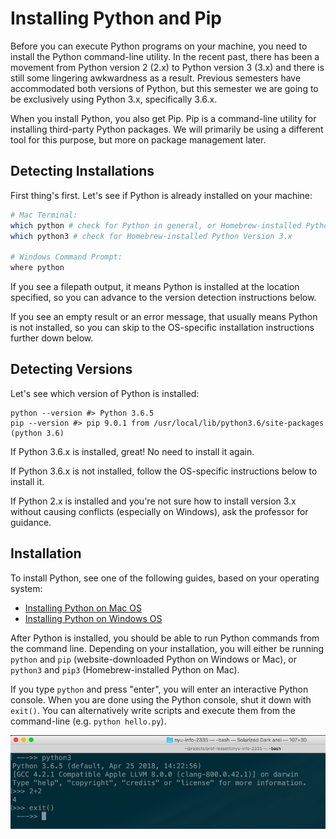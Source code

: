 # Installing Python and Pip

Before you can execute Python programs on your machine, you need to install the Python command-line utility. In the recent past, there has been a movement from Python version 2 (2.x) to Python version 3 (3.x) and there is still some lingering awkwardness as a result. Previous semesters have accommodated both versions of Python, but this semester we are going to be exclusively using Python 3.x, specifically 3.6.x.

When you install Python, you also get Pip. Pip is a command-line utility for installing third-party Python packages. We will primarily be using a different tool for this purpose, but more on package management later.

## Detecting Installations

First thing's first. Let's see if Python is already installed on your machine:

```sh
# Mac Terminal:
which python # check for Python in general, or Homebrew-installed Python Version 2.x
which python3 # check for Homebrew-installed Python Version 3.x

# Windows Command Prompt:
where python
````

If you see a filepath output, it means Python is installed at the location specified, so you can advance to the version detection instructions below.

If you see an empty result or an error message, that usually means Python is not installed, so you can skip to the OS-specific installation instructions further down below.

## Detecting Versions

Let's see which version of Python is installed:

```shell
python --version #> Python 3.6.5
pip --version #> pip 9.0.1 from /usr/local/lib/python3.6/site-packages (python 3.6)
```

If Python 3.6.x is installed, great! No need to install it again.

If Python 3.6.x is not installed, follow the OS-specific instructions below to install it.

If Python 2.x is installed and you're not sure how to install version 3.x without causing conflicts (especially on Windows), ask the professor for guidance.

## Installation

To install Python, see one of the following guides, based on your operating system:

  + [Installing Python on Mac OS](on-mac-via-homebrew.md)
  + [Installing Python on Windows OS](on-windows.md)

After Python is installed, you should be able to run Python commands from the command line. Depending on your installation, you will either be running `python` and `pip` (website-downloaded Python on Windows or Mac), or `python3` and `pip3` (Homebrew-installed Python on Mac).

If you type `python` and press "enter", you will enter an interactive Python console. When you are done using the Python console, shut it down with `exit()`. You can alternatively write scripts and execute them from the command-line (e.g. `python hello.py`).

![a screenshot of using the python console to perform a simple calculation (2+2 = 4)](img/mac-interactive-python-console.png)
